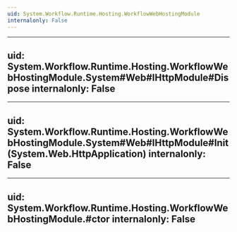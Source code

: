 ```yaml
---
uid: System.Workflow.Runtime.Hosting.WorkflowWebHostingModule
internalonly: False
---
```


---
uid: System.Workflow.Runtime.Hosting.WorkflowWebHostingModule.System#Web#IHttpModule#Dispose
internalonly: False
---

---
uid: System.Workflow.Runtime.Hosting.WorkflowWebHostingModule.System#Web#IHttpModule#Init(System.Web.HttpApplication)
internalonly: False
---

---
uid: System.Workflow.Runtime.Hosting.WorkflowWebHostingModule.#ctor
internalonly: False
---
